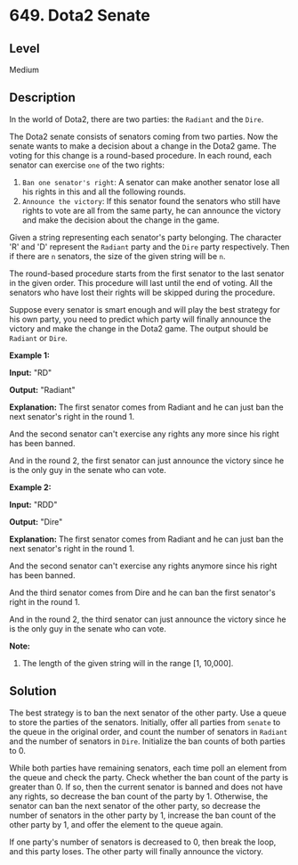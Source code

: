 # 649. Dota2 Senate
## Level
Medium

## Description
In the world of Dota2, there are two parties: the `Radiant` and the `Dire`.

The Dota2 senate consists of senators coming from two parties. Now the senate wants to make a decision about a change in the Dota2 game. The voting for this change is a round-based procedure. In each round, each senator can exercise `one` of the two rights:

1. `Ban one senator's right`: A senator can make another senator lose all his rights in this and all the following rounds.
2. `Announce the victory`: If this senator found the senators who still have rights to vote are all from the same party, he can announce the victory and make the decision about the change in the game.

Given a string representing each senator's party belonging. The character 'R' and 'D' represent the `Radiant` party and the `Dire` party respectively. Then if there are `n` senators, the size of the given string will be `n`.

The round-based procedure starts from the first senator to the last senator in the given order. This procedure will last until the end of voting. All the senators who have lost their rights will be skipped during the procedure.

Suppose every senator is smart enough and will play the best strategy for his own party, you need to predict which party will finally announce the victory and make the change in the Dota2 game. The output should be `Radiant` or `Dire`.

**Example 1:**

**Input:** "RD"

**Output:** "Radiant"

**Explanation:** The first senator comes from Radiant and he can just ban the next senator's right in the round 1.

And the second senator can't exercise any rights any more since his right has been banned.

And in the round 2, the first senator can just announce the victory since he is the only guy in the senate who can vote.

**Example 2:**

**Input:** "RDD"

**Output:** "Dire"

**Explanation:** The first senator comes from Radiant and he can just ban the next senator's right in the round 1.

And the second senator can't exercise any rights anymore since his right has been banned.

And the third senator comes from Dire and he can ban the first senator's right in the round 1.

And in the round 2, the third senator can just announce the victory since he is the only guy in the senate who can vote.

**Note:**

1. The length of the given string will in the range [1, 10,000].

## Solution
The best strategy is to ban the next senator of the other party. Use a queue to store the parties of the senators. Initially, offer all parties from `senate` to the queue in the original order, and count the number of senators in `Radiant` and the number of senators in `Dire`. Initialize the ban counts of both parties to 0.

While both parties have remaining senators, each time poll an element from the queue and check the party. Check whether the ban count of the party is greater than 0. If so, then the current senator is banned and does not have any rights, so decrease the ban count of the party by 1. Otherwise, the senator can ban the next senator of the other party, so decrease the number of senators in the other party by 1, increase the ban count of the other party by 1, and offer the element to the queue again.

If one party's number of senators is decreased to 0, then break the loop, and this party loses. The other party will finally announce the victory.
